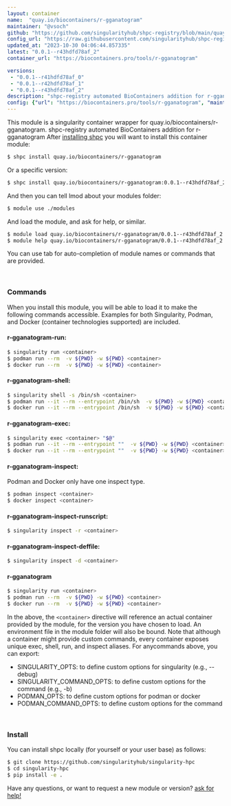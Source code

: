 ```yaml
---
layout: container
name:  "quay.io/biocontainers/r-gganatogram"
maintainer: "@vsoch"
github: "https://github.com/singularityhub/shpc-registry/blob/main/quay.io/biocontainers/r-gganatogram/container.yaml"
config_url: "https://raw.githubusercontent.com/singularityhub/shpc-registry/main/quay.io/biocontainers/r-gganatogram/container.yaml"
updated_at: "2023-10-30 04:06:44.857335"
latest: "0.0.1--r43hdfd78af_2"
container_url: "https://biocontainers.pro/tools/r-gganatogram"

versions:
 - "0.0.1--r41hdfd78af_0"
 - "0.0.1--r42hdfd78af_1"
 - "0.0.1--r43hdfd78af_2"
description: "shpc-registry automated BioContainers addition for r-gganatogram"
config: {"url": "https://biocontainers.pro/tools/r-gganatogram", "maintainer": "@vsoch", "description": "shpc-registry automated BioContainers addition for r-gganatogram", "latest": {"0.0.1--r43hdfd78af_2": "sha256:35c489b98b82b264af7083e9989f9e6203fa7dc7f4b2a8cc14d0548c8d5696c8"}, "tags": {"0.0.1--r41hdfd78af_0": "sha256:1ba3f62bc5c3bc1e0aeb8b24951efa4314a5126c5bb094bb88b17ff0871f491e", "0.0.1--r42hdfd78af_1": "sha256:c8f55d1b28b626ddc69318ebc183265a4dee149e4f4eeba0af552293004371e7", "0.0.1--r43hdfd78af_2": "sha256:35c489b98b82b264af7083e9989f9e6203fa7dc7f4b2a8cc14d0548c8d5696c8"}, "docker": "quay.io/biocontainers/r-gganatogram"}
---
```


This module is a singularity container wrapper for quay.io/biocontainers/r-gganatogram.
shpc-registry automated BioContainers addition for r-gganatogram
After [installing shpc](#install) you will want to install this container module:


```bash
$ shpc install quay.io/biocontainers/r-gganatogram
```

Or a specific version:

```bash
$ shpc install quay.io/biocontainers/r-gganatogram:0.0.1--r43hdfd78af_2
```

And then you can tell lmod about your modules folder:

```bash
$ module use ./modules
```

And load the module, and ask for help, or similar.

```bash
$ module load quay.io/biocontainers/r-gganatogram/0.0.1--r43hdfd78af_2
$ module help quay.io/biocontainers/r-gganatogram/0.0.1--r43hdfd78af_2
```

You can use tab for auto-completion of module names or commands that are provided.

<br>

### Commands

When you install this module, you will be able to load it to make the following commands accessible.
Examples for both Singularity, Podman, and Docker (container technologies supported) are included.

#### r-gganatogram-run:

```bash
$ singularity run <container>
$ podman run --rm  -v ${PWD} -w ${PWD} <container>
$ docker run --rm  -v ${PWD} -w ${PWD} <container>
```

#### r-gganatogram-shell:

```bash
$ singularity shell -s /bin/sh <container>
$ podman run --it --rm --entrypoint /bin/sh  -v ${PWD} -w ${PWD} <container>
$ docker run --it --rm --entrypoint /bin/sh  -v ${PWD} -w ${PWD} <container>
```

#### r-gganatogram-exec:

```bash
$ singularity exec <container> "$@"
$ podman run --it --rm --entrypoint ""  -v ${PWD} -w ${PWD} <container> "$@"
$ docker run --it --rm --entrypoint ""  -v ${PWD} -w ${PWD} <container> "$@"
```

#### r-gganatogram-inspect:

Podman and Docker only have one inspect type.

```bash
$ podman inspect <container>
$ docker inspect <container>
```

#### r-gganatogram-inspect-runscript:

```bash
$ singularity inspect -r <container>
```

#### r-gganatogram-inspect-deffile:

```bash
$ singularity inspect -d <container>
```



#### r-gganatogram

```bash
$ singularity run <container>
$ podman run --rm  -v ${PWD} -w ${PWD} <container>
$ docker run --rm  -v ${PWD} -w ${PWD} <container>
```


In the above, the `<container>` directive will reference an actual container provided
by the module, for the version you have chosen to load. An environment file in the
module folder will also be bound. Note that although a container
might provide custom commands, every container exposes unique exec, shell, run, and
inspect aliases. For anycommands above, you can export:

 - SINGULARITY_OPTS: to define custom options for singularity (e.g., --debug)
 - SINGULARITY_COMMAND_OPTS: to define custom options for the command (e.g., -b)
 - PODMAN_OPTS: to define custom options for podman or docker
 - PODMAN_COMMAND_OPTS: to define custom options for the command

<br>

### Install

You can install shpc locally (for yourself or your user base) as follows:

```bash
$ git clone https://github.com/singularityhub/singularity-hpc
$ cd singularity-hpc
$ pip install -e .
```

Have any questions, or want to request a new module or version? [ask for help!](https://github.com/singularityhub/singularity-hpc/issues)